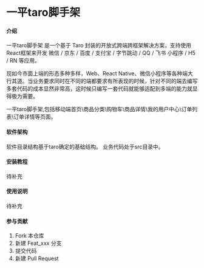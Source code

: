# 一平taro脚手架

#### 介绍
一平taro脚手架 是一个基于 Taro 封装的开放式跨端跨框架解决方案，支持使用React框架来开发 微信 / 京东 / 百度 / 支付宝 / 字节跳动 / QQ / 飞书 小程序 / H5 / RN 等应用。

现如今市面上端的形态多种多样，Web、React Native、微信小程序等各种端大行其道。当业务要求同时在不同的端都要求有所表现的时候，针对不同的端去编写多套代码的成本显然非常高，这时候只编写一套代码就能够适配到多端的能力就显得极为需要。

一平taro脚手架,包括移动端首页\商品分类\购物车\商品详情\我的用户中心\订单列表\订单详情等页面。

#### 软件架构

软件目录结构基于taro确定的基础结构。
业务代码处于src目录中。

#### 安装教程

待补充

#### 使用说明

待补充

#### 参与贡献

1.  Fork 本仓库
2.  新建 Feat_xxx 分支
3.  提交代码
4.  新建 Pull Request
